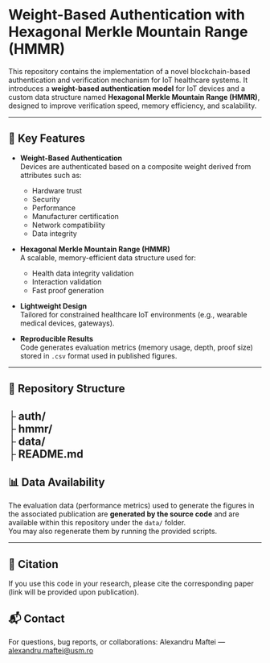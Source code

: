 # Weight-Based Authentication with Hexagonal Merkle Mountain Range (HMMR)

This repository contains the implementation of a novel blockchain-based authentication and verification mechanism for IoT healthcare systems. It introduces a **weight-based authentication model** for IoT devices and a custom data structure named **Hexagonal Merkle Mountain Range (HMMR)**, designed to improve verification speed, memory efficiency, and scalability.

---

## 🧠 Key Features

- **Weight-Based Authentication**  
  Devices are authenticated based on a composite weight derived from attributes such as:
  - Hardware trust
  - Security
  - Performance
  - Manufacturer certification
  - Network compatibility
  - Data integrity

- **Hexagonal Merkle Mountain Range (HMMR)**  
  A scalable, memory-efficient data structure used for:
  - Health data integrity validation  
  - Interaction validation  
  - Fast proof generation

- **Lightweight Design**  
  Tailored for constrained healthcare IoT environments (e.g., wearable medical devices, gateways).

- **Reproducible Results**  
  Code generates evaluation metrics (memory usage, depth, proof size) stored in `.csv` format used in published figures.

---

## 📁 Repository Structure
├ auth/  
├ hmmr/  
├ data/  
├ README.md
---

## 📊 Data Availability

The evaluation data (performance metrics) used to generate the figures in the associated publication are **generated by the source code** and are available within this repository under the `data/` folder.  
You may also regenerate them by running the provided scripts.

---

## 📜 Citation
If you use this code in your research, please cite the corresponding paper (link will be provided upon publication).

## 📬 Contact
For questions, bug reports, or collaborations:
Alexandru Maftei — alexandru.maftei@usm.ro
